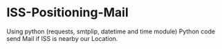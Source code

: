 # ISS-Positioning-Mail
Using python (requests, smtplip, datetime and time module)
Python code send Mail if ISS is nearby our Location.
